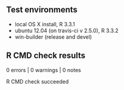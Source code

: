 ## Test environments
* local OS X install, R 3.3.1
* ubuntu 12.04 (on travis-ci v 2.5.0), R 3.3.2
* win-builder (release and devel)

## R CMD check results
0 errors | 0 warnings | 0 notes

R CMD check succeeded

